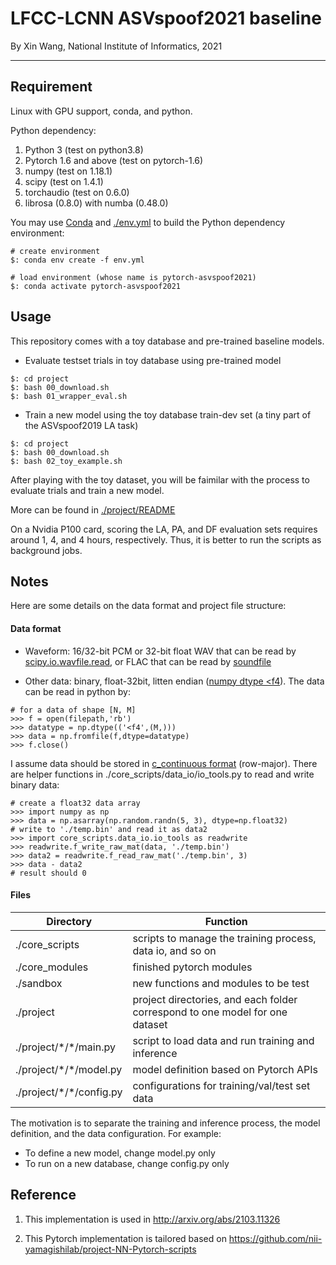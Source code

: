 # LFCC-LCNN ASVspoof2021 baseline

By Xin Wang, National Institute of Informatics, 2021

------
## Requirement

Linux with GPU support, conda, and python.

Python dependency:
1. Python 3 (test on python3.8) 
2. Pytorch 1.6 and above (test on pytorch-1.6)
3. numpy (test on  1.18.1)
4. scipy (test on 1.4.1)
5. torchaudio (test on 0.6.0)
6. librosa (0.8.0) with numba (0.48.0)

You may use [Conda](https://docs.conda.io/en/latest/miniconda.html) and [./env.yml](./env.yml) to build the Python dependency environment: 

```
# create environment
$: conda env create -f env.yml

# load environment (whose name is pytorch-asvspoof2021)
$: conda activate pytorch-asvspoof2021
```

## Usage

This repository comes with a toy database and pre-trained baseline models. 

* Evaluate testset trials in toy database using pre-trained model 

```
$: cd project
$: bash 00_download.sh
$: bash 01_wrapper_eval.sh
```


* Train a new model using the toy database train-dev set (a tiny part of the ASVspoof2019 LA task)

```
$: cd project
$: bash 00_download.sh
$: bash 02_toy_example.sh
```

After playing with the toy dataset, you will be faimilar with the process to evaluate trials and train a new model.

More can be found in [./project/README](./project/README)

On a Nvidia P100 card, scoring the LA, PA, and DF evaluation sets requires around 1, 4, and 4 hours, respectively. Thus, it is better to run the scripts as background jobs.


## Notes 

Here are some details on the data format and project file structure:

#### Data format

* Waveform: 16/32-bit PCM or 32-bit float WAV that can be read by [scipy.io.wavfile.read](https://docs.scipy.org/doc/scipy/reference/generated/scipy.io.wavfile.read.html), or FLAC that can be read by [soundfile](https://pysoundfile.readthedocs.io/en/latest/)

* Other data: binary, float-32bit, litten endian ([numpy dtype <f4](https://numpy.org/doc/1.18/reference/generated/numpy.dtype.html)). The data can be read in python by:
```
# for a data of shape [N, M]
>>> f = open(filepath,'rb')
>>> datatype = np.dtype(('<f4',(M,)))
>>> data = np.fromfile(f,dtype=datatype)
>>> f.close()
```
I assume data should be stored in [c_continuous format](https://numpy.org/doc/stable/reference/generated/numpy.ndarray.flags.html) (row-major). 
There are helper functions in ./core_scripts/data_io/io_tools.py to read and write binary data:
```
# create a float32 data array
>>> import numpy as np
>>> data = np.asarray(np.random.randn(5, 3), dtype=np.float32)
# write to './temp.bin' and read it as data2
>>> import core_scripts.data_io.io_tools as readwrite
>>> readwrite.f_write_raw_mat(data, './temp.bin')
>>> data2 = readwrite.f_read_raw_mat('./temp.bin', 3)
>>> data - data2
# result should 0
```

#### Files

Directory | Function
------------ | -------------
./core_scripts | scripts to manage the training process, data io, and so on
./core_modules | finished pytorch modules 
./sandbox | new functions and modules to be test
./project | project directories, and each folder correspond to one model for one dataset
./project/\*/\*/main.py | script to load data and run training and inference
./project/\*/\*/model.py | model definition based on Pytorch APIs
./project/\*/\*/config.py | configurations for training/val/test set data

The motivation is to separate the training and inference process, the model definition, and the data configuration. For example:

* To define a new model, change model.py only
* To run on a new database, change config.py only



## Reference

1. This implementation is used in http://arxiv.org/abs/2103.11326

2. This Pytorch implementation is tailored based on https://github.com/nii-yamagishilab/project-NN-Pytorch-scripts
